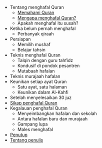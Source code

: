 - Tentang menghafal Quran
  - [Memahami Quran](memahami-quran.md)
  - [Mengapa menghafal Quran?](mengapa-menghafal-quran.md)
  - Apakah menghafal itu susah?
- Ketika belum pernah menghafal 
  - Perbanyak qiraah
- Persiapan
  - Memilih mushaf
  - Belajar tahsin
- Teknis menghafal Quran 
  - Talqin dengan guru tahfidz
  - Kondusif di pondok pesantren
  - Mutabaah hafalan
- Teknis murajaah hafalan
- Keunikan setiap ayat Quran
  - Satu ayat, satu halaman
  - Keunikan dalam Al-Kahfi
- Setelah menyelesaikan 30 juz
- [Sikap penghafal Quran](sikap-penghafal-quran.md)
- Kegalauan penghafal Quran 
  - Menyeimbangkan hafalan dan sekolah
  - Antara hafalan baru dan murajaah
  - Gampang lupa
  - Males menghafal
- [Penutup](penutup.md)
- [Tentang penulis](tentang-penulis.md)